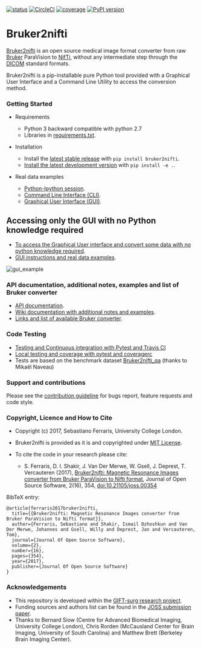 [![status](http://joss.theoj.org/papers/2ee6a3a3b1a4d8df1633f601bf2b0ffe/status.svg)](http://joss.theoj.org/papers/2ee6a3a3b1a4d8df1633f601bf2b0ffe)
[![CircleCI](https://circleci.com/gh/SebastianoF/bruker2nifti.svg?style=svg)](https://circleci.com/gh/SebastianoF/bruker2nifti)
[![coverage](https://github.com/SebastianoF/bruker2nifti/blob/master/coverage.svg)](https://github.com/SebastianoF/bruker2nifti/wiki/Local-testing-and-coverage-with-pytest-and-coveragerc)
[![PyPI version](https://badge.fury.io/py/bruker2nifti.svg)](https://badge.fury.io/py/bruker2nifti)

# Bruker2nifti

[Bruker2nifti](https://github.com/SebastianoF/bruker2nifti) is an open source medical image format converter from raw [Bruker](http://imaging.mrc-cbu.cam.ac.uk/imaging/FormatBruker)
ParaVision to [NifTi](https://nifti.nimh.nih.gov/nifti-1), without any intermediate step through the [DICOM](http://dicom.nema.org/standard.html) standard formats.

Bruker2nifti is a pip-installable pure Python tool provided with a Graphical User Interface and a Command Line Utility to access the conversion method.

### Getting Started
+ Requirements
    - Python 3 backward compatible with python 2.7
    - Libraries in [requirements.txt](https://github.com/SebastianoF/bruker2nifti/blob/master/requirements.txt).

+ Installation
    - Install the [latest stable release](https://github.com/SebastianoF/bruker2nifti/releases) with `pip install bruker2nifti`.
    - [Install the latest development version](https://github.com/SebastianoF/bruker2nifti/wiki/Installing-stable-version-and-development-version) with `pip install -e .`.

+ Real data examples
    - [Python-Ipython session](https://github.com/SebastianoF/bruker2nifti/wiki/Example:-use-bruker2nifti-in-a-python-(Ipython)-session).
    - [Command Line Interface (CLI)](https://github.com/SebastianoF/bruker2nifti/wiki/Example:-use-bruker2nifti-via-Command-Line-Interface).
    - [Graphical User Interface (GUI)](https://github.com/SebastianoF/bruker2nifti/wiki/Graphical-User-Interface-Examples).

## Accessing only the GUI with no Python knowledge required
+ [To access the Graphical User interface and convert some data with no python knowledge required](https://github.com/SebastianoF/bruker2nifti/wiki/Up-and-running-for-non-Python-developers).
+ [GUI instructions and real data examples](https://github.com/SebastianoF/bruker2nifti/wiki/Graphical-User-Interface-Examples).


![gui_example](https://github.com/SebastianoF/bruker2nifti/blob/master/screenshots/gui_version_101.jpg)

### API documentation, additional notes, examples and list of Bruker converter
+ [API documentation](http://bruker2nifti.readthedocs.io/en/latest/).
+ [Wiki documentation with additional notes and examples](https://github.com/SebastianoF/bruker2nifti/wiki).
+ [Links and list of available Bruker converter](https://github.com/SebastianoF/bruker2nifti/wiki/References).

### Code Testing

+ [Testing and Continuous integration with Pytest and Travis CI](https://github.com/SebastianoF/bruker2nifti/wiki/Code-Testing-and-Continuous-Integration-with-Pytest)
+ [Local testing and coverage with pytest and coveragerc](https://github.com/SebastianoF/bruker2nifti/wiki/Local-testing-and-coverage-with-pytest-and-coveragerc)
+ Tests are based on the benchmark dataset [Bruker2nifti_qa](https://gitlab.com/naveau/bruker2nifti_qa/tree/master) (thanks to Mikaël Naveau)


### Support and contributions
Please see the [contribution guideline](https://github.com/SebastianoF/bruker2nifti/blob/master/CONTRIBUTE.md) for bugs report,
feature requests and code style.

### Copyright, Licence and How to Cite
+ Copyright (c) 2017, Sebastiano Ferraris, University College London.
+ Bruker2nifti is provided as it is and copyrighted under [MIT License](https://github.com/SebastianoF/bruker2nifti/blob/master/LICENCE.txt).
+ To cite the code in your research please cite:

    + S. Ferraris, D. I. Shakir, J. Van Der Merwe, W. Gsell, J. Deprest, T. Vercauteren (2017), [Bruker2nifti: Magnetic Resonance Images converter from Bruker ParaVision to Nifti format](http://joss.theoj.org/papers/2ee6a3a3b1a4d8df1633f601bf2b0ffe),
    Journal of Open Source Software, 2(16), 354, [doi:10.21105/joss.00354](http://joss.theoj.org/papers/10.21105/joss.00354)

BibTeX entry:
```
@article{ferraris2017bruker2nifti,
  title={{Bruker2nifti: Magnetic Resonance Images converter from Bruker ParaVision to Nifti format}},
  author={Ferraris, Sebastiano and Shakir, Ismail Dzhoshkun and Van Der Merwe, Johannes and Gsell, Willy and Deprest, Jan and Vercauteren, Tom},
  journal={Journal Of Open Source Software},
  volume={2},
  number={16},
  pages={354},
  year={2017},
  publisher={Journal Of Open Source Software}
}
```


### Acknowledgements
+ This repository is developed within the [GIFT-surg research project](http://www.gift-surg.ac.uk).
+ Funding sources and authors list can be found in the [JOSS submission paper](https://github.com/SebastianoF/bruker2nifti/blob/master/paper/paper.md).
+ Thanks to
Bernard Siow (Centre for Advanced Biomedical Imaging, University College London),
Chris Rorden (McCausland Center for Brain Imaging, University of South Carolina)
and
Matthew Brett (Berkeley Brain Imaging Center).
